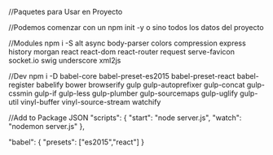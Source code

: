 //Paquetes para Usar en Proyecto

//Podemos comenzar con un npm init -y o sino todos los datos del proyecto

//Modules
npm i -S alt async body-parser colors compression express history morgan react react-dom react-router request serve-favicon socket.io swig underscore xml2js

//Dev
npm i -D babel-core babel-preset-es2015 babel-preset-react babel-register babelify bower browserify gulp gulp-autoprefixer gulp-concat gulp-cssmin gulp-if gulp-less gulp-plumber gulp-sourcemaps gulp-uglify gulp-util vinyl-buffer vinyl-source-stream watchify

//Add to Package JSON
"scripts": {
	"start": "node server.js",
	"watch": "nodemon server.js"
},

"babel": {
	"presets": ["es2015","react"]
}
